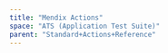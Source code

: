 ```yaml
---
title: "Mendix Actions"
space: "ATS (Application Test Suite)"
parent: "Standard+Actions+Reference"
---
```

